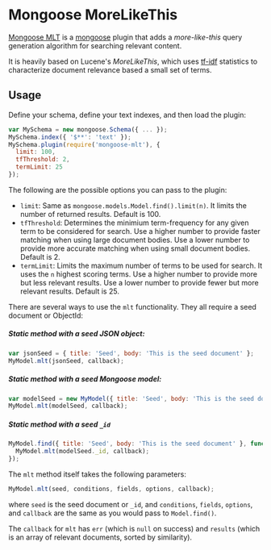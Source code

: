 Mongoose MoreLikeThis
=====================

[Mongoose MLT](https://github.com/vkareh/mongoose-mlt) is a
[mongoose](http://mongoosejs.com/) plugin that adds a _more-like-this_ query
generation algorithm for searching relevant content.

It is heavily based on Lucene's _MoreLikeThis_, which uses
[tf-idf](http://en.wikipedia.org/wiki/Tf-idf) statistics to characterize
document relevance based a small set of terms.

Usage
-----
Define your schema, define your text indexes, and then load the plugin:
```javascript
var MySchema = new mongoose.Schema({ ... });
MySchema.index({ '$**': 'text' });
MySchema.plugin(require('mongoose-mlt'), {
  limit: 100,
  tfThreshold: 2,
  termLimit: 25
});
```
The following are the possible options you can pass to the plugin:

* `limit`: Same as `mongoose.models.Model.find().limit(n)`.
  It limits the number of returned results.
  Default is 100.
* `tfThreshold`: Determines the minimium term-frequency for any given term to be considered for search.
  Use a higher number to provide faster matching when using large document bodies.
  Use a lower number to provide more accurate matching when using small document bodies.
  Default is 2.
* `termLimit`: Limits the maximum number of terms to be used for search.
  It uses the `n` highest scoring terms.
  Use a higher number to provide more but less relevant results.
  Use a lower number to provide fewer but more relevant results.
  Default is 25.

There are several ways to use the `mlt` functionality. They all require a seed
document or ObjectId:

##### Static method with a seed JSON object:
```javascript
var jsonSeed = { title: 'Seed', body: 'This is the seed document' };
MyModel.mlt(jsonSeed, callback);
```

##### Static method with a seed Mongoose model:
```javascript
var modelSeed = new MyModel({ title: 'Seed', body: 'This is the seed document' });
MyModel.mlt(modelSeed, callback);
```

##### Static method with a seed `_id`
```javascript
MyModel.find({ title: 'Seed', body: 'This is the seed document' }, function(err, modelSeed) {
  MyModel.mlt(modelSeed._id, callback);
});
```

The `mlt` method itself takes the following parameters:
```javascript
MyModel.mlt(seed, conditions, fields, options, callback);
```
where `seed` is the seed document or `_id`, and `conditions`, `fields`,
`options`, and `callback` are the same as you would pass to `Model.find()`.

The `callback` for `mlt` has `err` (which is `null` on success) and `results`
(which is an array of relevant documents, sorted by similarity).
